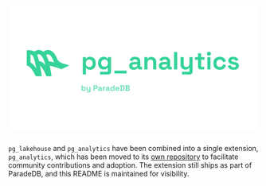 <h1 align="center">
  <img src="../docs/logo/pg_analytics.svg" alt="pg_analytics" width="500px">
<br>
</h1>

`pg_lakehouse` and `pg_analytics` have been combined into a single extension, `pg_analytics`, which has been moved to its [own repository](https://github.com/paradedb/pg_analytics) to facilitate community contributions and adoption. The extension still ships as part of ParadeDB, and this README is maintained for visibility.
